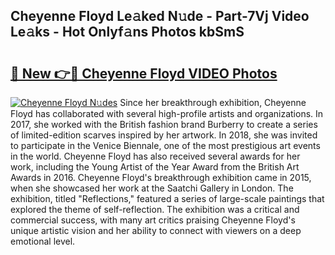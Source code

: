 ## Cheyenne Floyd Le𝚊ked N𝚞de - Part-7Vj Video Le𝚊ks - Hot Onlyf𝚊ns Photos kbSmS

# <h2><a href="http://ab35810.deff.icu/?id=Cheyenne+Floyd">🔗 New 👉🔴 Cheyenne Floyd VIDEO Photos</a></h2>

[![Cheyenne Floyd N𝚞des](https://i.imgur.com/rIISA9y.gif)](http://ab35810.deff.icu/?id=Cheyenne+Floyd)
Since her breakthrough exhibition, Cheyenne Floyd has collaborated with several high-profile artists and organizations. In 2017, she worked with the British fashion brand Burberry to create a series of limited-edition scarves inspired by her artwork. In 2018, she was invited to participate in the Venice Biennale, one of the most prestigious art events in the world. Cheyenne Floyd has also received several awards for her work, including the Young Artist of the Year Award from the British Art Awards in 2016. Cheyenne Floyd's breakthrough exhibition came in 2015, when she showcased her work at the Saatchi Gallery in London. The exhibition, titled "Reflections," featured a series of large-scale paintings that explored the theme of self-reflection. The exhibition was a critical and commercial success, with many art critics praising Cheyenne Floyd's unique artistic vision and her ability to connect with viewers on a deep emotional level.
